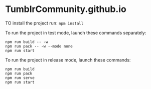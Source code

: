 # TumblrCommunity.github.io

TO install the project run: `npm install`

To run the project in test mode, launch these commands separately:
```
npm run build -- -w
npm run pack -- -w --mode none
npm run start
```

To run the project in release mode, launch these commands:
```
npm run build
npm run pack
npm run serve
npm run start
```